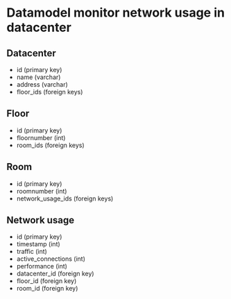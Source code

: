# Datamodel monitor network usage in datacenter

## Datacenter
- id (primary key)
- name (varchar)
- address (varchar)
- floor_ids (foreign keys)

## Floor
- id (primary key)
- floornumber (int)
- room_ids (foreign keys)

## Room
- id (primary key)
- roomnumber (int)
- network_usage_ids (foreign keys)

## Network usage
- id (primary key)
- timestamp (int)
- traffic (int)
- active_connections (int)
- performance (int)
- datacenter_id (foreign key)
- floor_id (foreign key)
- room_id (foreign key)